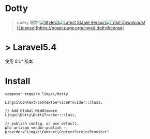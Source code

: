 # Dotty

> query 跟踪 [![StyleCI](https://styleci.io/repos/72206912/shield)](https://styleci.io/repos/72206912)[![Latest Stable Version](https://poser.pugx.org/lingxi/dotty/v/stable)](https://packagist.org/packages/lingxi/dotty)[![Total Downloads](https://poser.pugx.org/lingxi/dotty/downloads)](https://packagist.org/packages/lingxi/dotty)[![License](https://poser.pugx.org/lingxi/
dotty/license)](https://packagist.org/packages/lingxi/dotty)

# > Laravel5.4

使用 0.1.* 版本

# Install

    composer require lingxi/dotty

    Lingxi\Context\ContextServiceProvider::class,

    // Add Global Middleware
    Lingxi\Dotty\DottyTracker::class,

    // publish config. or use default.
    php artisan vendor:publish --provider="Lingxi\Context\ContextServiceProvider"
